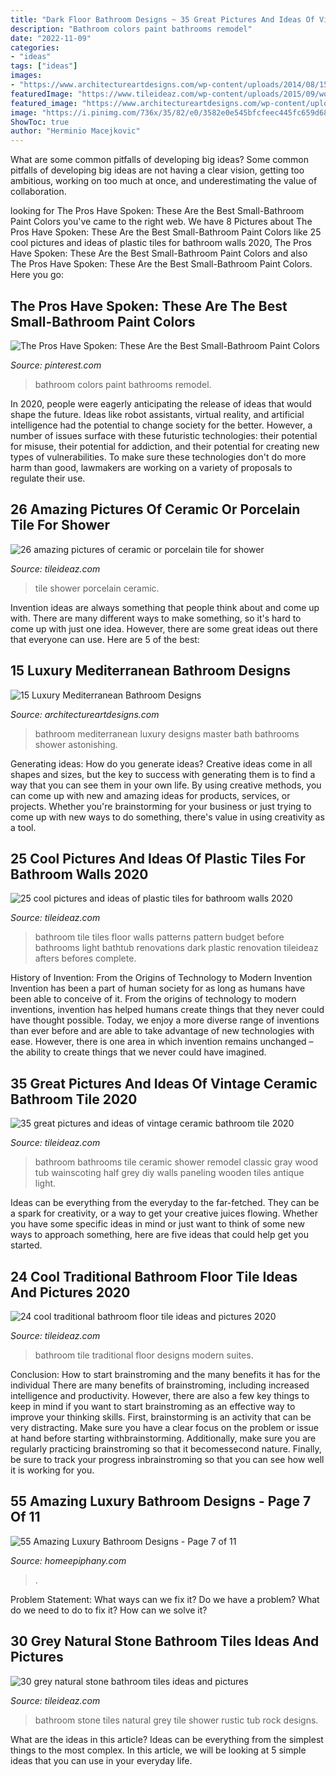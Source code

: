 ```yaml
---
title: "Dark Floor Bathroom Designs ~ 35 Great Pictures And Ideas Of Vintage Ceramic Bathroom Tile 2020"
description: "Bathroom colors paint bathrooms remodel"
date: "2022-11-09"
categories:
- "ideas"
tags: ["ideas"]
images:
- "https://www.architectureartdesigns.com/wp-content/uploads/2014/08/15-Luxury-Mediterranean-Bathroom-Designs-8-630x494.jpg"
featuredImage: "https://www.tileideaz.com/wp-content/uploads/2015/09/wonderful-blue-shade-vintage-bathroom-tile-patterns-classic-kitchen-design-ideas-floral-pattern-bathtub-drapes-adorable-vintage-bathroom-tile-patterns-blue-bathroom-floor-tile-bathroom-favo.jpg"
featured_image: "https://www.architectureartdesigns.com/wp-content/uploads/2014/08/15-Luxury-Mediterranean-Bathroom-Designs-8-630x494.jpg"
image: "https://i.pinimg.com/736x/35/82/e0/3582e0e545bfcfeec445fc659d687f01.jpg"
ShowToc: true
author: "Herminio Macejkovic"
---
```



What are some common pitfalls of developing big ideas?
Some common pitfalls of developing big ideas are not having a clear vision, getting too ambitious, working on too much at once, and underestimating the value of collaboration.

	

		
looking for The Pros Have Spoken: These Are the Best Small-Bathroom Paint Colors you've came to the right web. We have 8 Pictures about The Pros Have Spoken: These Are the Best Small-Bathroom Paint Colors like 25 cool pictures and ideas of plastic tiles for bathroom walls 2020, The Pros Have Spoken: These Are the Best Small-Bathroom Paint Colors and also The Pros Have Spoken: These Are the Best Small-Bathroom Paint Colors. Here you go:
		
    
## The Pros Have Spoken: These Are The Best Small-Bathroom Paint Colors

<img loading=lazy src="https://i.pinimg.com/736x/35/82/e0/3582e0e545bfcfeec445fc659d687f01.jpg" onerror="this.onerror=null;this.src='https://tse3.mm.bing.net/th?id=OIP.u1WZ91XEZp51hdvj5MHZ7wHaLI&amp;pid=15.1';" alt="The Pros Have Spoken: These Are the Best Small-Bathroom Paint Colors">

_Source: pinterest.com_

>bathroom colors paint bathrooms remodel. 

	

In 2020, people were eagerly anticipating the release of ideas that would shape the future. Ideas like robot assistants, virtual reality, and artificial intelligence had the potential to change society for the better. However, a number of issues surface with these futuristic technologies: their potential for misuse, their potential for addiction, and their potential for creating new types of vulnerabilities. To make sure these technologies don't do more harm than good, lawmakers are working on a variety of proposals to regulate their use.

    
## 26 Amazing Pictures Of Ceramic Or Porcelain Tile For Shower

<img loading=lazy src="http://www.tileideaz.com/wp-content/uploads/2015/08/1532.jpg" onerror="this.onerror=null;this.src='https://tse2.mm.bing.net/th?id=OIP.uJY-kc636TyNZd8s9pVQuAHaNM&amp;pid=15.1';" alt="26 amazing pictures of ceramic or porcelain tile for shower">

_Source: tileideaz.com_

>tile shower porcelain ceramic. 

	

Invention ideas are always something that people think about and come up with. There are many different ways to make something, so it's hard to come up with just one idea. However, there are some great ideas out there that everyone can use. Here are 5 of the best: 

    
## 15 Luxury Mediterranean Bathroom Designs

<img loading=lazy src="https://www.architectureartdesigns.com/wp-content/uploads/2014/08/15-Luxury-Mediterranean-Bathroom-Designs-8-630x494.jpg" onerror="this.onerror=null;this.src='https://tse4.mm.bing.net/th?id=OIP.tf9YiS-Aux1gXh4gNSNVPwHaFz&amp;pid=15.1';" alt="15 Luxury Mediterranean Bathroom Designs">

_Source: architectureartdesigns.com_

>bathroom mediterranean luxury designs master bath bathrooms shower astonishing. 

	

Generating ideas: How do you generate ideas?
Creative ideas come in all shapes and sizes, but the key to success with generating them is to find a way that you can see them in your own life. By using creative methods, you can come up with new and amazing ideas for products, services, or projects. Whether you're brainstorming for your business or just trying to come up with new ways to do something, there's value in using creativity as a tool.

    
## 25 Cool Pictures And Ideas Of Plastic Tiles For Bathroom Walls 2020

<img loading=lazy src="https://www.tileideaz.com/wp-content/uploads/2015/09/wonderful-blue-shade-vintage-bathroom-tile-patterns-classic-kitchen-design-ideas-floral-pattern-bathtub-drapes-adorable-vintage-bathroom-tile-patterns-blue-bathroom-floor-tile-bathroom-favo.jpg" onerror="this.onerror=null;this.src='https://tse3.mm.bing.net/th?id=OIP.lvuxWeE8IeRThnpqA-bJvQHaLK&amp;pid=15.1';" alt="25 cool pictures and ideas of plastic tiles for bathroom walls 2020">

_Source: tileideaz.com_

>bathroom tile tiles floor walls patterns pattern budget before bathrooms light bathtub renovations dark plastic renovation tileideaz afters befores complete. 

	

History of Invention: From the Origins of Technology to Modern Invention
Invention has been a part of human society for as long as humans have been able to conceive of it. From the origins of technology to modern inventions, invention has helped humans create things that they never could have thought possible. Today, we enjoy a more diverse range of inventions than ever before and are able to take advantage of new technologies with ease. However, there is one area in which invention remains unchanged – the ability to create things that we never could have imagined.

    
## 35 Great Pictures And Ideas Of Vintage Ceramic Bathroom Tile 2020

<img loading=lazy src="https://www.tileideaz.com/wp-content/uploads/2015/09/C_Mich075.jpg" onerror="this.onerror=null;this.src='https://tse4.mm.bing.net/th?id=OIP.oxH8vRz2wkRcRemW53m9LAHaLH&amp;pid=15.1';" alt="35 great pictures and ideas of vintage ceramic bathroom tile 2020">

_Source: tileideaz.com_

>bathroom bathrooms tile ceramic shower remodel classic gray wood tub wainscoting half grey diy walls paneling wooden tiles antique light. 

	

Ideas can be everything from the everyday to the far-fetched. They can be a spark for creativity, or a way to get your creative juices flowing. Whether you have some specific ideas in mind or just want to think of some new ways to approach something, here are five ideas that could help get you started.

    
## 24 Cool Traditional Bathroom Floor Tile Ideas And Pictures 2020

<img loading=lazy src="https://www.tileideaz.com/wp-content/uploads/2015/10/traditional-bathroom-tile-design-ideas-aqnev1fkt.jpg" onerror="this.onerror=null;this.src='https://tse4.mm.bing.net/th?id=OIP.MMOZvzg-vvsLaDegonPXRgHaJ4&amp;pid=15.1';" alt="24 cool traditional bathroom floor tile ideas and pictures 2020">

_Source: tileideaz.com_

>bathroom tile traditional floor designs modern suites. 

	

Conclusion: How to start brainstroming and the many benefits it has for the individual
There are many benefits of brainstroming, including increased intelligence and productivity. However, there are also a few key things to keep in mind if you want to start brainstroming as an effective way to improve your thinking skills. First, brainstorming is an activity that can be very distracting. Make sure you have a clear focus on the problem or issue at hand before starting withbrainstorming. Additionally, make sure you are regularly practicing brainstroming so that it becomessecond nature. Finally, be sure to track your progress inbrainstroming so that you can see how well it is working for you.

    
## 55 Amazing Luxury Bathroom Designs - Page 7 Of 11

<img loading=lazy src="https://homeepiphany.com/wp-content/uploads/2015/08/55-Amazing-Luxury-Bathroom-Designs-32.jpg" onerror="this.onerror=null;this.src='https://tse2.mm.bing.net/th?id=OIP.F61GkRtOSvEihFwzY_zYVAHaKA&amp;pid=15.1';" alt="55 Amazing Luxury Bathroom Designs - Page 7 of 11">

_Source: homeepiphany.com_

>. 

	

Problem Statement: What ways can we fix it?
Do we have a problem?
What do we need to do to fix it?
How can we solve it?

    
## 30 Grey Natural Stone Bathroom Tiles Ideas And Pictures

<img loading=lazy src="http://www.tileideaz.com/wp-content/uploads/2015/08/005.jpg" onerror="this.onerror=null;this.src='https://tse2.mm.bing.net/th?id=OIP.0KKtIJGr8GiKPuKSiWvwJQHaLH&amp;pid=15.1';" alt="30 grey natural stone bathroom tiles ideas and pictures">

_Source: tileideaz.com_

>bathroom stone tiles natural grey tile shower rustic tub rock designs. 

	

What are the ideas in this article?
Ideas can be everything from the simplest things to the most complex. In this article, we will be looking at 5 simple ideas that you can use in your everyday life.

